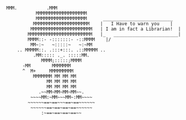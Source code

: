 ```
MMM.           .MMM
           MMMMMMMMMMMMMMMMMMM
           MMMMMMMMMMMMMMMMMMM      __________________________
          MMMMMMMMMMMMMMMMMMMMM    |   I Have to warn you    |
         MMMMMMMMMMMMMMMMMMMMMMM   | I am in fact a Librarian!  |
        MMMMMMMMMMMMMMMMMMMMMMMM   |_   ________________________|
        MMMM::- -:::::::- -::MMMM    |/
         MM~:~   ~:::::~   ~:~MM
    .. MMMMM::. .:::+:::. .::MMMMM ..
          .MM::::: ._. :::::MM.
             MMMM;:::::;MMMM
      -MM        MMMMMMM
      ^  M+     MMMMMMMMM
          MMMMMMM MM MM MM
               MM MM MM MM
               MM MM MM MM
            .~~MM~MM~MM~MM~~.
         ~~~~MM:~MM~~~MM~:MM~~~~
        ~~~~~~==~==~~~==~==~~~~~~
         ~~~~~~==~==~==~==~~~~~~
             :~==~==~==~==~~
```             
